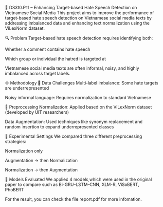 🧠 DS310.P11 – Enhancing Target-based Hate Speech Detection on Vietnamese Social Media
This project aims to improve the performance of target-based hate speech detection on Vietnamese social media texts by addressing imbalanced data and enhancing text normalization using the ViLexNorm dataset.

🔍 Problem
Target-based hate speech detection requires identifying both:

Whether a comment contains hate speech

Which group or individual the hatred is targeted at

Vietnamese social media texts are often informal, noisy, and highly imbalanced across target labels.

⚙️ Methodology
🧩 Data Challenges
Multi-label imbalance: Some hate targets are underrepresented

Noisy informal language: Requires normalization to standard Vietnamese

🔧 Preprocessing
Normalization: Applied based on the ViLexNorm dataset (developed by UIT researchers)

Data Augmentation: Used techniques like synonym replacement and random insertion to expand underrepresented classes

🔬 Experimental Settings
We compared three different preprocessing strategies:

Normalization only

Augmentation → then Normalization

Normalization → then Augmentation

🤖 Models Evaluated
We applied 4 models,which were used in the original paper to compare such as Bi-GRU–LSTM–CNN, XLM-R, ViSoBERT, PhoBERT

For the result, you can check the file report.pdf for more infomation.
